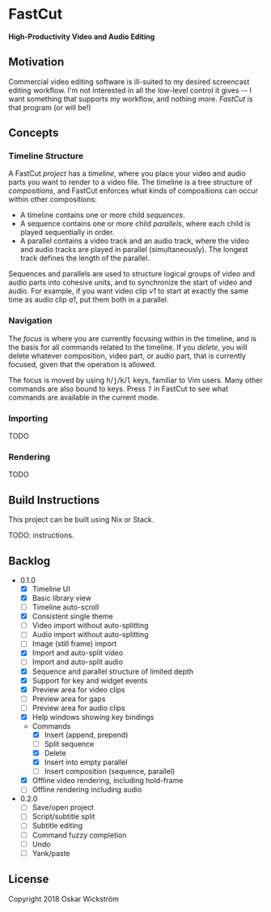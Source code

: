 # FastCut

**High-Productivity Video and Audio Editing**

## Motivation

Commercial video editing software is ill-suited to my desired
screencast editing workflow. I'm not interested in all the low-level
control it gives -- I want something that supports my workflow, and
nothing more. *FastCut* is that program (or will be!)

## Concepts

### Timeline Structure

A FastCut *project* has a *timeline*, where you place your video and
audio parts you want to render to a video file. The timeline is a
tree structure of *compositions*, and FastCut enforces what kinds of
compositions can occur within other compositions:

* A timeline contains one or more child *sequences*.
* A sequence contains one or more child *parallels*, where each child
  is played sequentially in order.
* A parallel contains a video track and an audio track, where the
  video and audio tracks are played in parallel (simultaneously). The
  longest track defines the length of the parallel.

Sequences and parallels are used to structure logical groups of video
and audio parts into cohesive units, and to synchronize the start of
video and audio. For example, if you want video clip *v1* to start at
exactly the same time as audio clip *a1*, put them both in a parallel.

### Navigation

The *focus* is where you are currently focusing within in the
timeline, and is the basis for all commands related to the
timeline. If you *delete*, you will delete whatever composition, video
part, or audio part, that is currently focused, given that the
operation is allowed.

The focus is moved by using
<kbd>h</kbd>/<kbd>j</kbd>/<kbd>k</kbd>/<kbd>l</kbd> keys, familiar to
Vim users. Many other commands are also bound to keys. Press
<kbd>?</kbd> in FastCut to see what commands are available in the
current mode.

### Importing

TODO

### Rendering

TODO

## Build Instructions

This project can be built using Nix or Stack.

TODO: instructions.

## Backlog

* 0.1.0
  - [X] Timeline UI
  - [X] Basic library view
  - [ ] Timeline auto-scroll
  - [X] Consistent single theme
  - [ ] Video import without auto-splitting
  - [ ] Audio import without auto-splitting
  - [ ] Image (still frame) import
  - [X] Import and auto-split video
  - [ ] Import and auto-split audio
  - [X] Sequence and parallel structure of limited depth
  - [X] Support for key and widget events
  - [X] Preview area for video clips
  - [ ] Preview area for gaps
  - [ ] Preview area for audio clips
  - [X] Help windows showing key bindings
  - Commands
    - [X] Insert (append, prepend)
    - [ ] Split sequence
    - [X] Delete
    - [X] Insert into empty parallel
    - [ ] Insert composition (sequence, parallel)
  - [X] Offline video rendering, including hold-frame
  - [ ] Offline rendering including audio
* 0.2.0
  - [ ] Save/open project
  - [ ] Script/subtitle split
  - [ ] Subtitle editing
  - [ ] Command fuzzy completion
  - [ ] Undo
  - [ ] Yank/paste

## License

Copyright 2018 Oskar Wickström
